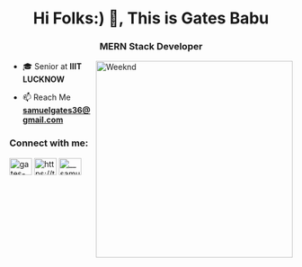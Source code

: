 <h1 align="center">Hi Folks:) 👋, This is Gates Babu</h1>
<h3 align="center">MERN Stack Developer</h3>

<img height=350 align="right" src="https://www.google.com/imgres?q=weeknd%20after%20hours%20hd&imgurl=https%3A%2F%2Fe0.pxfuel.com%2Fwallpapers%2F538%2F478%2Fdesktop-wallpaper-theweeknd-the-weeknd-music-the-weeknd-iphone-the-weeknd-after-hours.jpg&imgrefurl=https%3A%2F%2Fwww.pxfuel.com%2Fen%2Fquery%3Fq%3Dthe%2Bweeknd%2Bafter%2Bhours&docid=X8fv9U2fa4GXLM&tbnid=xvAXWClCJFPduM&vet=12ahUKEwjYgtqsmO6FAxWwzTgGHUSgBqUQM3oECEAQAA..i&w=850&h=1224&hcb=2&ved=2ahUKEwjYgtqsmO6FAxWwzTgGHUSgBqUQM3oECEAQAA" alt="Weeknd" />

- 🎓 Senior at **IIIT LUCKNOW**

- 📫 Reach Me **samuelgates36@gmail.com**

<h3 align="left">Connect with me:</h3>
<p align="left">
<a href="https://www.linkedin.com/in/gates-babu/" target="blank"><img align="center" src="https://raw.githubusercontent.com/rahuldkjain/github-profile-readme-generator/master/src/images/icons/Social/twitter.svg" alt="gates-babu" height="30" width="40" /></a>
<a href="https://twitter.com/SamuelG24726522" target="blank"><img align="center" src="https://raw.githubusercontent.com/rahuldkjain/github-profile-readme-generator/master/src/images/icons/Social/linked-in-alt.svg" alt="https://twitter.com/SamuelG24726522" height="30" width="40" /></a>
<a href="https://www.instagram.com/__samuel56/" target="blank"><img align="center" src="https://raw.githubusercontent.com/rahuldkjain/github-profile-readme-generator/master/src/images/icons/Social/instagram.svg" alt="__samuel56" height="30" width="40" /></a>
</p>



